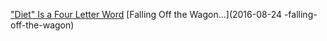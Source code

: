 ["Diet" Is a Four Letter Word](2016-08-09-diet-is-a-four-letter-word)
[Falling Off the Wagon...](2016-08-24 -falling-off-the-wagon)
